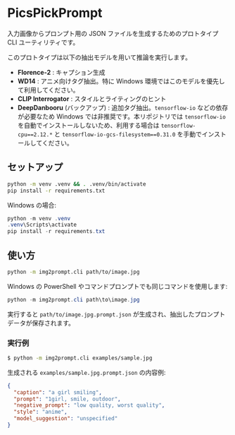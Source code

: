 # PicsPickPrompt

入力画像からプロンプト用の JSON ファイルを生成するためのプロトタイプ CLI ユーティリティです。

このプロトタイプは以下の抽出モデルを用いて推論を実行します。

* **Florence-2** : キャプション生成
* **WD14** : アニメ向けタグ抽出。特に Windows 環境ではこのモデルを優先して利用してください。
* **CLIP Interrogator** : スタイルとライティングのヒント
* **DeepDanbooru** (バックアップ) : 追加タグ抽出。`tensorflow-io` などの依存が必要なため Windows では非推奨です。本リポジトリでは `tensorflow-io` を自動でインストールしないため、利用する場合は `tensorflow-cpu==2.12.*` と `tensorflow-io-gcs-filesystem==0.31.0` を手動でインストールしてください。

## セットアップ

```bash
python -m venv .venv && . .venv/bin/activate
pip install -r requirements.txt
```

Windows の場合:

```powershell
python -m venv .venv
.venv\Scripts\activate
pip install -r requirements.txt
```

## 使い方

```bash
python -m img2prompt.cli path/to/image.jpg
```

Windows の PowerShell やコマンドプロンプトでも同じコマンドを使用します:

```powershell
python -m img2prompt.cli path\to\image.jpg
```

実行すると `path/to/image.jpg.prompt.json` が生成され、抽出したプロンプトデータが保存されます。

### 実行例

```bash
$ python -m img2prompt.cli examples/sample.jpg
```

生成される `examples/sample.jpg.prompt.json` の内容例:

```json
{
  "caption": "a girl smiling",
  "prompt": "1girl, smile, outdoor",
  "negative_prompt": "low quality, worst quality",
  "style": "anime",
  "model_suggestion": "unspecified"
}
```

